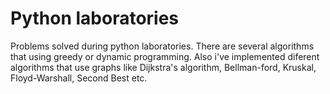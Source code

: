 # Python laboratories
Problems solved during python laboratories. There are several algorithms that using greedy or dynamic programming. Also i've implemented diferent algorithms that use graphs like Dijkstra's algorithm, Bellman-ford, Kruskal, Floyd-Warshall, Second Best etc.
